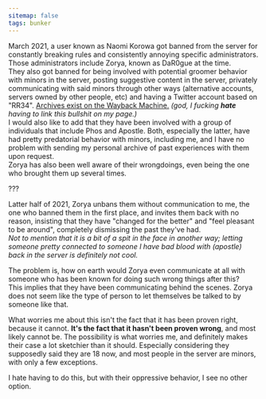 ```yaml
---
sitemap: false
tags: bunker
---
```

March 2021, a user known as Naomi Korowa got banned from the server for constantly breaking rules and consistently annoying specific administrators. Those administrators include Zorya, known as DaR0gue at the time.  
They also got banned for being involved with potential groomer behavior with minors in the server, posting suggestive content in the server, privately communicating with said minors through other ways (alternative accounts, servers owned by other people, etc) and having a Twitter account based on "RR34". [Archives exist on the Wayback Machine.](https://web.archive.org/web/2021*/twitter.com/nkrr34) *(god, I fucking **hate** having to link this bullshit on my page.)*  
I would also like to add that they have been involved with a group of individuals that include Phos and Apostle. Both, especially the latter, have had pretty predatorial behavior with minors, including me, and I have no problem with sending my personal archive of past experiences with them upon request.  
Zorya has also been well aware of their wrongdoings, even being the one who brought them up several times.  


???


Latter half of 2021, Zorya unbans them without communication to me, the one who banned them in the first place, and invites them back with no reason, insisting that they have "changed for the better" and "feel pleasant to be around", completely dismissing the past they've had.  
*Not to mention that it is a bit of a spit in the face in another way; letting someone pretty connected to someone I have bad blood with (apostle) back in the server is definitely not cool.*


The problem is, how on earth would Zorya even communicate at all with someone who has been known for doing such wrong things after this?  
This implies that they have been communicating behind the scenes. Zorya does not seem like the type of person to let themselves be talked to by someone like that.

What worries me about this isn't the fact that it has been proven right, because it cannot. **It's the fact that it hasn't been proven wrong**, and most likely cannot be.
The possibility is what worries me, and definitely makes their case a lot sketchier than it should.
Especially considering they supposedly said they are 18 now, and most people in the server are minors, with only a few exceptions.

I hate having to do this, but with their oppressive behavior, I see no other option.